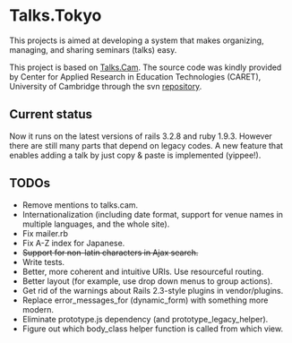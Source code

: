Talks.Tokyo
===========

This projects is aimed at developing a system that makes organizing, managing, and sharing seminars (talks) easy.

This project is based on [Talks.Cam](http://www.talks.cam.ac.uk/). The source code was kindly provided by Center for Applied Research in Education Technologies (CARET), University of Cambridge through the svn [repository](http://source.caret.cam.ac.uk/svn/projects/talks.cam/).

Current status
--------------
Now it runs on the latest versions of rails 3.2.8 and ruby 1.9.3. However there are still many parts that depend on legacy codes. A new feature that enables adding a talk by just copy & paste is implemented (yippee!).

TODOs
-----
* Remove mentions to talks.cam.
* Internationalization (including date format, support for venue names in multiple languages, and the whole site).
* Fix mailer.rb
* Fix A-Z index for Japanese.
* <del>Support for non-latin characters in Ajax search.</del>
* Write tests.
* Better, more coherent and intuitive URIs. Use resourceful routing.
* Better layout (for example, use drop down menus to group actions).
* Get rid of the warnings about Rails 2.3-style plugins in vendor/plugins.
* Replace error_messages_for (dynamic_form) with something more modern.
* Eliminate prototype.js dependency (and prototype_legacy_helper).
* Figure out which body_class helper function is called from which view.